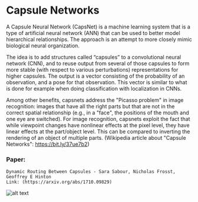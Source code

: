 # Capsule Networks

A Capsule Neural Network (CapsNet) is a machine learning system that is a type of artificial neural network (ANN) that can be used to better model hierarchical relationships. The approach is an attempt to more closely mimic biological neural organization.

The idea is to add structures called “capsules” to a convolutional neural network (CNN), and to reuse output from several of those capsules to form more stable (with respect to various perturbations) representations for higher capsules. The output is a vector consisting of the probability of an observation, and a pose for that observation. This vector is similar to what is done for example when doing classification with localization in CNNs.

Among other benefits, capsnets address the "Picasso problem" in image recognition: images that have all the right parts but that are not in the correct spatial relationship (e.g., in a "face", the positions of the mouth and one eye are switched). For image recognition, capsnets exploit the fact that while viewpoint changes have nonlinear effects at the pixel level, they have linear effects at the part/object level. This can be compared to inverting the rendering of an object of multiple parts. (Wikipedia article about "Capsule Networks": https://bit.ly/37ue7b2)

### Paper:
```
Dynamic Routing Between Capsules - Sara Sabour, Nicholas Frosst, Geoffrey E Hinton
Link: (https://arxiv.org/abs/1710.09829)
```

![alt text](https://repository-images.githubusercontent.com/168210197/14bde000-8c49-11e9-8f5c-798cf3b9eabb)
